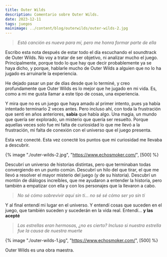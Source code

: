 ```yaml
---
title: Outer Wilds
description: Comentario sobre Outer Wilds.
date: 2023-12-11
tags: juegos
mainimage: ../content/blog/outerwilds/outer-wilds-2.jpg
---
```


> *Está canción es nueva para mí, pero me honra formar parte de ella*

Escribo esta nota después de estar todo el día escuchando el soundtrack de Outer Wilds. No voy a tratar de ser objetivo, ni analizar mucho el juego. Principalmente, porque todo lo que hay que decir probablemente ya se haya dicho, y porque, hablarle mucho de Outer Wilds a alguien que no lo ha jugado es arruinarle la experiencia.

He dejado pasar un par de días desde que lo terminé, y creo profundamente que Outer Wilds es lo mejor que he jugado en mi vida. Es, como a mi me gusta llamar a este tipo de cosas, una experiencia.

Y mira que no es un juego que haya amado al primer intento, pues ya había intentado terminarlo 2 veces antes. Pero incluso ahí, con toda la frustración que sentí en años anteriores, **sabía** que había algo. Una magia, un mundo que quería ser explorado, un misterio que quería ser resuelto. Porque aquellas veces solo fue mi falta de curiosidad lo que me llevó a la frustración, mi falta de conexión con el universo que el juego presenta.

Esta vez conecté. Esta vez conecté los puntos que mi curiosidad me llevaba a descubrir. 

{% image "./outer-wilds-2.jpg", "https://www.echosmoker.com/", [500] %}

Descubrí un universo de historias distintas, pero que terminaban todas convergiendo en un punto común. Descubrí un hilo del que tirar, el que me llevó a resolver el mayor misterio del juego (y de su historia). Descubrí un montón de diálogos increíbles, que me ayudaron a entender la historia, pero también a empatizar con ella y con los personajes que la llevaron a cabo.

> *No sé cómo sobrevivir aquí sin ti… no sé sé cómo ser yo sin tí*

Y al final entendí mi lugar en el universo. Y entendí cosas que suceden en el juego, que también suceden y sucederán en la vida real. Entendí... **y las acepté**

> *Las estrellas eran hermosas, ¿no es cierto? Incluso si nuestra estrella fue la causa de nuestra muerte*

{% image "./outer-wilds-1.jpg", "https://www.echosmoker.com/", [500] %}

Outer Wilds es una obra maestra.